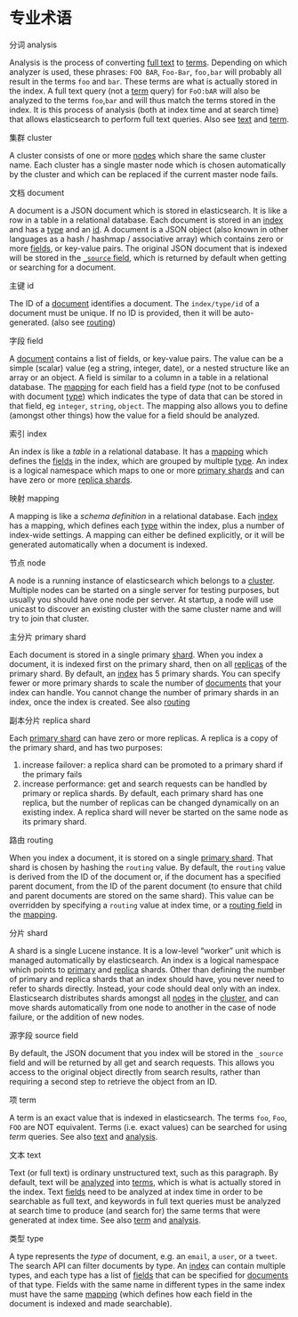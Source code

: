 # 专业术语

分词 analysis 
    

Analysis is the process of converting [full text](glossary.html#glossary-text) to [terms](glossary.html#glossary-term). Depending on which analyzer is used, these phrases: `FOO BAR`, `Foo-Bar`, `foo,bar` will probably all result in the terms `foo` and `bar`. These terms are what is actually stored in the index. A full text query (not a [term](glossary.html#glossary-term) query) for `FoO:bAR` will also be analyzed to the terms `foo`,`bar` and will thus match the terms stored in the index. It is this process of analysis (both at index time and at search time) that allows elasticsearch to perform full text queries. Also see [text](glossary.html#glossary-text) and [term](glossary.html#glossary-term). 

集群 cluster 
    

A cluster consists of one or more [nodes](glossary.html#glossary-node) which share the same cluster name. Each cluster has a single master node which is chosen automatically by the cluster and which can be replaced if the current master node fails. 

文档 document 
    

A document is a JSON document which is stored in elasticsearch. It is like a row in a table in a relational database. Each document is stored in an [index](glossary.html#glossary-index) and has a [type](glossary.html#glossary-type) and an [id](glossary.html#glossary-id). A document is a JSON object (also known in other languages as a hash / hashmap / associative array) which contains zero or more [fields](glossary.html#glossary-field), or key-value pairs. The original JSON document that is indexed will be stored in the [`_source` field](glossary.html#glossary-source_field), which is returned by default when getting or searching for a document. 

主键 id 
    

The ID of a [document](glossary.html#glossary-document) identifies a document. The `index/type/id` of a document must be unique. If no ID is provided, then it will be auto-generated. (also see [routing](glossary.html#glossary-routing)) 

字段 field 
    

A [document](glossary.html#glossary-document) contains a list of fields, or key-value pairs. The value can be a simple (scalar) value (eg a string, integer, date), or a nested structure like an array or an object. A field is similar to a column in a table in a relational database. The [mapping](glossary.html#glossary-mapping) for each field has a field _type_ (not to be confused with document [type](glossary.html#glossary-type)) which indicates the type of data that can be stored in that field, eg `integer`, `string`, `object`. The mapping also allows you to define (amongst other things) how the value for a field should be analyzed. 

索引 index 
    

An index is like a _table_ in a relational database. It has a [mapping](glossary.html#glossary-mapping) which defines the [fields](glossary.html#glossary-field) in the index, which are grouped by multiple [type](glossary.html#glossary-type). An index is a logical namespace which maps to one or more [primary shards](glossary.html#glossary-primary-shard) and can have zero or more [replica shards](glossary.html#glossary-replica-shard). 

映射 mapping 
    

A mapping is like a _schema definition_ in a relational database. Each [index](glossary.html#glossary-index) has a mapping, which defines each [type](glossary.html#glossary-type) within the index, plus a number of index-wide settings. A mapping can either be defined explicitly, or it will be generated automatically when a document is indexed. 

节点 node 
    

A node is a running instance of elasticsearch which belongs to a [cluster](glossary.html#glossary-cluster). Multiple nodes can be started on a single server for testing purposes, but usually you should have one node per server. At startup, a node will use unicast to discover an existing cluster with the same cluster name and will try to join that cluster. 

主分片 primary shard 
    

Each document is stored in a single primary [shard](glossary.html#glossary-shard). When you index a document, it is indexed first on the primary shard, then on all [replicas](glossary.html#glossary-replica-shard) of the primary shard. By default, an [index](glossary.html#glossary-index) has 5 primary shards. You can specify fewer or more primary shards to scale the number of [documents](glossary.html#glossary-document) that your index can handle. You cannot change the number of primary shards in an index, once the index is created. See also [routing](glossary.html#glossary-routing)

副本分片 replica shard 
    

Each [primary shard](glossary.html#glossary-primary-shard) can have zero or more replicas. A replica is a copy of the primary shard, and has two purposes: 

  1. increase failover: a replica shard can be promoted to a primary shard if the primary fails 
  2. increase performance: get and search requests can be handled by primary or replica shards. By default, each primary shard has one replica, but the number of replicas can be changed dynamically on an existing index. A replica shard will never be started on the same node as its primary shard. 



路由 routing 
    

When you index a document, it is stored on a single [primary shard](glossary.html#glossary-primary-shard). That shard is chosen by hashing the `routing` value. By default, the `routing` value is derived from the ID of the document or, if the document has a specified parent document, from the ID of the parent document (to ensure that child and parent documents are stored on the same shard). This value can be overridden by specifying a `routing` value at index time, or a [routing field](mapping-routing-field.html "_routing field") in the [mapping](glossary.html#glossary-mapping). 

分片 shard 
    

A shard is a single Lucene instance. It is a low-level “worker” unit which is managed automatically by elasticsearch. An index is a logical namespace which points to [primary](glossary.html#glossary-primary-shard) and [replica](glossary.html#glossary-replica-shard) shards. Other than defining the number of primary and replica shards that an index should have, you never need to refer to shards directly. Instead, your code should deal only with an index. Elasticsearch distributes shards amongst all [nodes](glossary.html#glossary-node) in the [cluster](glossary.html#glossary-cluster), and can move shards automatically from one node to another in the case of node failure, or the addition of new nodes. 

源字段 source field 
    

By default, the JSON document that you index will be stored in the `_source` field and will be returned by all get and search requests. This allows you access to the original object directly from search results, rather than requiring a second step to retrieve the object from an ID. 

项 term 
    

A term is an exact value that is indexed in elasticsearch. The terms `foo`, `Foo`, `FOO` are NOT equivalent. Terms (i.e. exact values) can be searched for using _term_ queries. See also [text](glossary.html#glossary-text) and [analysis](glossary.html#glossary-analysis). 

文本 text 
    

Text (or full text) is ordinary unstructured text, such as this paragraph. By default, text will be [analyzed](glossary.html#glossary-analysis) into [terms](glossary.html#glossary-term), which is what is actually stored in the index. Text [fields](glossary.html#glossary-field) need to be analyzed at index time in order to be searchable as full text, and keywords in full text queries must be analyzed at search time to produce (and search for) the same terms that were generated at index time. See also [term](glossary.html#glossary-term) and [analysis](glossary.html#glossary-analysis). 

类型 type 
    

A type represents the _type_ of document, e.g. an `email`, a `user`, or a `tweet`. The search API can filter documents by type. An [index](glossary.html#glossary-index) can contain multiple types, and each type has a list of [fields](glossary.html#glossary-field) that can be specified for [documents](glossary.html#glossary-document) of that type. Fields with the same name in different types in the same index must have the same [mapping](glossary.html#glossary-mapping) (which defines how each field in the document is indexed and made searchable). 
